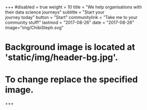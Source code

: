 +++
#disabled = true
weight = 10
title = "We help organisations with <br/> their data science journeys"
subtitle = "Start your<br/>journey today"
button = "Start"
communitylink = "Take me to your community stuff!"
lastmod = "2017-08-26"
date = "2017-08-26"
image="img/ChibiSteph.svg"
# Background image is located at 'static/img/header-bg.jpg'.
# To change replace the specified image.
+++

